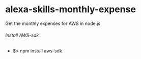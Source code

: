 # alexa-skills-monthly-expense
Get the monthly expenses for AWS in node.js

###### Install AWS-sdk
- $> npm install aws-sdk